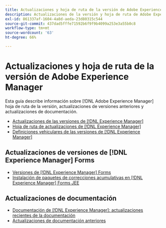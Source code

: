 ```yaml
---
title: Actualizaciones y hoja de ruta de la versión de Adobe Experience Manager
description: Actualizaciones de la versión y hoja de ruta de Adobe Experience Manager.
exl-id: 861337af-1604-4a8d-aeda-23d80315c544
source-git-commit: 437dad5fffe71592b6f9f9b4099a253e3a55b0c8
workflow-type: tm+mt
source-wordcount: '63'
ht-degree: 66%

---
```


# Actualizaciones y hoja de ruta de la versión de Adobe Experience Manager

Esta guía describe información sobre [!DNL Adobe Experience Manager] hoja de ruta de la versión, actualizaciones de versiones anteriores y actualizaciones de documentación.

* [Actualizaciones de las versiones de [!DNL Experience Manager]](aem-releases-updates.md)
* [Hoja de ruta de actualizaciones de [!DNL Experience Manager]](update-releases-roadmap.md)
* [Definiciones vehiculares de las versiones de [!DNL Experience Manager]](update-release-vehicle-definitions.md)

## Actualizaciones de versiones de [!DNL Experience Manager] Forms

* [ Versiones de [!DNL Experience Manager] Forms](aem-forms-releases.md)
* [Instalación de paquetes de correcciones acumulativas en  [!DNL Experience Manager]  Forms JEE](install-cfp-aem-forms-jee.md)

## Actualizaciones de documentación

* [ Documentación de [!DNL Experience Manager]: actualizaciones recientes de la documentación](documentation-updates.md)
* [Actualizaciones de documentación anteriores](previous-documentation-updates.md)
